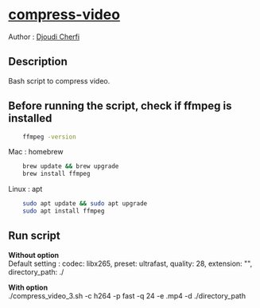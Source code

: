 # [compress-video](https://github.com/djoudi-cherfi/compress-video)

Author : [Djoudi Cherfi](https://github.com/djoudi-cherfi)

## Description

Bash script to compress video.

## Before running the script, check if ffmpeg is installed

```bash
    ffmpeg -version
```

Mac : homebrew

```bash
    brew update && brew upgrade
    brew install ffmpeg
```

Linux : apt

```bash
    sudo apt update && sudo apt upgrade
    sudo apt install ffmpeg
```

## Run script

**Without option**  
Default setting : codec: libx265, preset: ultrafast, quality: 28, extension: "", directory_path: ./

**With option**  
./compress_video_3.sh -c h264 -p fast -q 24 -e .mp4 -d ./directory_path
